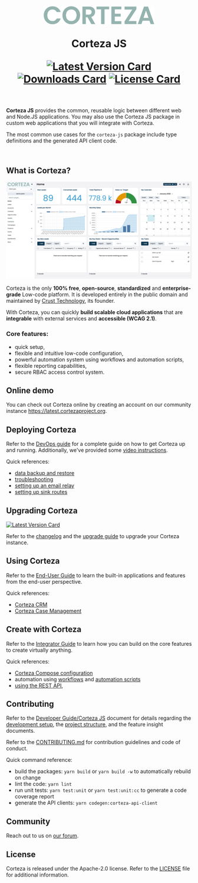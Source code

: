 <h1 align="center">
  <img width="300px" src="https://github.com/cortezaproject/corteza-js/raw/2022.3.x/.github/assets/corteza_logo.svg" />
  <br />
  <p>Corteza JS</p>

  <div align="center">

  [![Latest Version Card](https://img.shields.io/npm/v/@cortezaproject/corteza-js)](https://img.shields.io/npm/v/@cortezaproject/corteza-js)
  [![Downloads Card](https://img.shields.io/npm/dm/@cortezaproject/corteza-js)](https://img.shields.io/npm/dm/@cortezaproject/corteza-js)
  [![License Card](https://img.shields.io/github/license/cortezaproject/corteza-js)](https://img.shields.io/github/license/cortezaproject/corteza-js)


  </div>
</h1>

<br />

**Corteza JS** provides the common, reusable logic between different web and Node.JS applications.
You may also use the Corteza JS package in custom web applications that you will integrate with Corteza.

The most common use cases for the `corteza-js` package include type definitions and the generated API client code.

<br />

## What is Corteza?

<div align="center">
  <img style="max-height: 350px;" src="https://github.com/cortezaproject/corteza-js/raw/2022.3.x/.github/assets/corteza_dashboard.png" />
</div>

Corteza is the only **100% free**, **open-source**, **standardized** and **enterprise-grade** Low-code platform.
It is developed entirely in the public domain and maintained by [Crust Technology](https://www.crust.tech/), its founder.

With Corteza, you can quickly **build scalable cloud applications** that are **integrable** with external services and **accessible (WCAG 2.1)**.

### Core features:

* quick setup,
* flexible and intuitive low-code configuration,
* powerful automation system using workflows and automation scripts,
* flexible reporting capabilities,
* secure RBAC access control system.

## Online demo

You can check out Corteza online by creating an account on our community instance https://latest.cortezaproject.org.

## Deploying Corteza

Refer to the [DevOps guide](https://docs.cortezaproject.org/corteza-docs/2022.3/devops-guide/index.html) for a complete guide on how to get Corteza up and running.
Additionally, we've provided some [video instructions](https://forum.cortezaproject.org/t/videos-on-how-to-set-up-corteza/91).

Quick references:

* [data backup and restore](https://docs.cortezaproject.org/corteza-docs/2022.3/devops-guide/maintenance/backups.html)
* [troubleshooting](https://docs.cortezaproject.org/corteza-docs/2022.3/devops-guide/troubleshooting/index.html)
* [setting up an email relay](https://docs.cortezaproject.org/corteza-docs/2022.3/devops-guide/email-relay.html)
* [setting up sink routes](https://docs.cortezaproject.org/corteza-docs/2022.3/devops-guide/sink-route.html)

## Upgrading Corteza

[![Latest Version Card](https://img.shields.io/github/v/tag/cortezaproject/corteza-js?label=latest%20stable%20version)](https://img.shields.io/github/v/tag/cortezaproject/corteza-js?label=latest%20stable%20version)

Refer to the [changelog](https://docs.cortezaproject.org/corteza-docs/2022.3/changelog/index.html) and the [upgrade guide](https://docs.cortezaproject.org/corteza-docs/2022.3/devops-guide/upgrade/index.html) to upgrade your Corteza instance.

## Using Corteza

Refer to the [End-User Guide](https://docs.cortezaproject.org/corteza-docs/2022.3/end-user-guide/index.html) to learn the built-in applications and features from the end-user perspective.

Quick references:

* [Corteza CRM](https://docs.cortezaproject.org/corteza-docs/2022.3/end-user-guide/crm/index.html)
* [Corteza Case Management](https://docs.cortezaproject.org/corteza-docs/2022.3/end-user-guide/case-management/index.html)

## Create with Corteza

Refer to the [Integrator Guide](https://docs.cortezaproject.org/corteza-docs/2022.3/integrator-guide/index.html) to learn how you can build on the core features to create virtually anything.

Quick references:

* [Corteza Compose configuration](https://docs.cortezaproject.org/corteza-docs/2022.3/integrator-guide/compose-configuration/index.html)
* automation using [workflows](https://docs.cortezaproject.org/corteza-docs/2022.3/integrator-guide/automation/workflows/index.html) and [automation scripts](https://docs.cortezaproject.org/corteza-docs/2022.3/integrator-guide/automation/automation-scripts/index.html)
* [using the REST API](https://docs.cortezaproject.org/corteza-docs/2022.3/integrator-guide/accessing-corteza/index.html),

## Contributing

Refer to the [Developer Guide/Corteza JS](https://docs.cortezaproject.org/corteza-docs/2022.3/developer-guide/corteza-js/index.html) document for details regarding the [development setup](https://docs.cortezaproject.org/corteza-docs/2022.3/developer-guide/corteza-js/index.html#_development_setup), the [project structure](https://docs.cortezaproject.org/corteza-docs/2022.3/developer-guide/corteza-js/structure.html), and the feature insight documents.

Refer to the [CONTRIBUTING.md](CONTRIBUTING.md) for contribution guidelines and code of conduct.

Quick command reference:

* build the packages: `yarn build` or `yarn build -w` to automatically rebuild on change
* lint the code: `yarn lint`
* run unit tests: `yarn test:unit` or `yarn test:unit:cc` to generate a code coverage report
* generate the API clients: `yarn codegen:corteza-api-client`

## Community

Reach out to us on [our forum](https://forum.cortezaproject.org/).

## License

Corteza is released under the Apache-2.0 license.
Refer to the [LICENSE](LICENSE) file for additional information.

